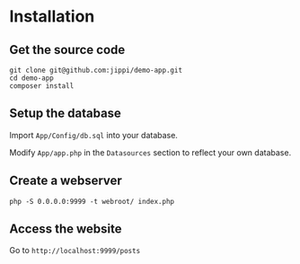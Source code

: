 Installation
============

Get the source code
-------------------

```
git clone git@github.com:jippi/demo-app.git
cd demo-app
composer install
```

Setup the database
------------------

Import ``App/Config/db.sql`` into your database.

Modify ``App/app.php`` in the `Datasources` section to reflect your own database.

Create a webserver
------------------

```
php -S 0.0.0.0:9999 -t webroot/ index.php
```

Access the website
------------------

Go to `http://localhost:9999/posts`
